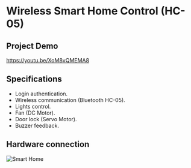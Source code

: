 # Wireless Smart Home Control (HC-05)



## Project Demo
https://youtu.be/XoM8vQMEMA8



## Specifications
* Login authentication.
* Wireless communication (Bluetooth HC-05).
* Lights control.
* Fan (DC Motor).
* Door lock (Servo Motor).
* Buzzer feedback.



## Hardware connection
![Smart Home](https://github.com/mohamedhashim173/Wireless_Smart_Home_Control/assets/102317409/31fdfa25-83f6-45b1-801c-a02fcf45f36f)
